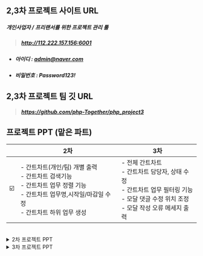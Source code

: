 
## 2,3차 프로젝트 사이트 URL
##### 개인사업자 / 프리랜서를 위한 프로젝트 관리 툴
> ##### http://112.222.157.156:6001
- ##### 아이디 : admin@naver.com
- ##### 비밀번호 : Password123!

## 2,3차 프로젝트 팀 깃 URL
> ##### https://github.com/php-Together/php_project3

## 프로젝트 PPT (맡은 파트)
|  | 2차 | 3차 |
| ------ | -- | -- |
| ☑️ | - 간트차트(개인/팀) 개별 출력<br>- 간트차트 검색기능<br>- 간트차트 업무 정렬 기능<br>- 간트차트 업무명,시작일/마감일 수정<br>- 간트차트 하위 업무 생성| - 전체 간트차트<br>- 간트차트 담당자, 상태 수정<br>- 간트차트 업무 필터링 기능<br>- 모달 댓글 수정 위치 조정<br>- 모달 작성 오류 메세지 출력 |

<br>

<details markdown="1">
<summary> 2차 프로젝트 PPT</summary>
  
![image](https://github.com/kktofu720/PHP-2nd-project/assets/142575027/c6b77422-c765-4974-987c-245c51e50695)
![image](https://github.com/kktofu720/PHP-2nd-project/assets/142575027/9994295b-c0a8-4e52-9ed8-f0eedae51778)
![image](https://github.com/kktofu720/PHP-2nd-project/assets/142575027/888d8e8d-0876-470d-b54f-e7420090f7cd)
![image](https://github.com/kktofu720/PHP-2nd-project/assets/142575027/1078d73f-8804-42cb-bfad-9c576b52f904)
![image](https://github.com/kktofu720/PHP-2nd-project/assets/142575027/e8d01832-9bb3-43c4-be0a-8999242e6870)
![image](https://github.com/kktofu720/PHP-2nd-project/assets/142575027/cd2e506f-b0be-4a4a-800e-748b82aec676)
![image](https://github.com/kktofu720/PHP-2nd-project/assets/142575027/553bb0ed-0ea0-413a-a511-52e5196eb5ac)
![image](https://github.com/kktofu720/PHP-2nd-project/assets/142575027/bc05e29c-14f1-497e-ad26-3102e316da42)
![image](https://github.com/kktofu720/PHP-2nd-project/assets/142575027/6a292dd0-c644-41fc-b014-e91303cd858e)
![image](https://github.com/kktofu720/PHP-2nd-project/assets/142575027/b76b7cd7-be91-431d-8181-31a6cb65331a)
![image](https://github.com/kktofu720/PHP-2nd-project/assets/142575027/33021c0d-8fd8-4d13-8942-0e405ef8af0c)
#### > 업무추가/더보기버튼 기능
##### - 우측 상단에 있는 업무추가 버튼을 누르면 작성모달을 통해 상위업무를 추가할 수 있습니다.
##### - 업무명 옆에 있는 더보기 버튼을 누르면 메뉴바가 뜨는데 상세모달을 띄울 수 있는 자세히보기 버튼과 <br>
##### 하위업무를 추가할 수 있는 버튼이 있습니다.
##### - 상위업무에서 눌렀을 땐 자세히보기/하위업무추가 버튼이 뜨고 <br>
##### 하위업무에서 눌렀을 땐 하위업무를 추가할 수 없게 자세히보기 버튼만 뜹니다.
#### > 수정 기능
##### - 업무명과 시작일/마감일의 달력을 클릭 시 바로 수정을 할 수 있으며 차트도 변경됩니다.
<br>

![image](https://github.com/kktofu720/PHP-2nd-project/assets/142575027/0ee1814d-9197-4ffd-881a-01969d7207ab)
#### > 새 업무 추가 문구 출력
##### - 새 프로젝트를 만들고 업무가 없는 상태에서 문구가 출력됩니다.
#### > 검색 기능
##### - 검색란에 업무명/담당자/상태를 검색할 수 있습니다.
##### - 입력한 키워드를 포함한 업무만 뜨게 됩니다.
#### > 정렬 기능
##### - 화살표 모양을 누르면 정렬을 할 수 있습니다.
##### - 한 번 누르면 오름차순, 두 번 누르면 내림차순, 세 번 누르면 정렬해제가 됩니다.
<br>

![image](https://github.com/kktofu720/PHP-2nd-project/assets/142575027/e4e99797-bc49-4707-b6f6-df3452a45c61)
![image](https://github.com/kktofu720/PHP-2nd-project/assets/142575027/c0e049ef-e59d-4399-9283-09003869dedb)

</details>

<details markdown="1">
<summary>3차 프로젝트 PPT</summary>
  
![image](https://github.com/kktofu720/PHP-2nd-project/assets/142575027/455e18ff-0ae2-4939-92a1-d43bc377434b)
![image](https://github.com/kktofu720/PHP-2nd-project/assets/142575027/e738627a-e4a0-4a24-b1c2-53c820c71a1f)
![image](https://github.com/kktofu720/PHP-2nd-project/assets/142575027/700c8d89-919d-4c9c-bc08-46d03707cfdf)
![image](https://github.com/kktofu720/PHP-2nd-project/assets/142575027/58e0740a-6dc5-4fbf-a7a8-844608f89089)
![image](https://github.com/kktofu720/PHP-2nd-project/assets/142575027/7ffffca0-f072-4961-96d1-9ceff74fb390)
![image](https://github.com/kktofu720/PHP-2nd-project/assets/142575027/056cd001-31b5-4483-b046-8de32ee6820e)
![image](https://github.com/kktofu720/PHP-2nd-project/assets/142575027/8e678031-60f2-48ea-a675-5c6a24a1f19e)
![image](https://github.com/kktofu720/PHP-2nd-project/assets/142575027/ee274030-27d1-4668-a644-69e22156b665)
![image](https://github.com/kktofu720/PHP-2nd-project/assets/142575027/904c2031-c457-4021-8706-89b6321c24c8)
![image](https://github.com/kktofu720/PHP-2nd-project/assets/142575027/c26c3725-aa6d-4e09-a8df-4c4229ca1763)
![image](https://github.com/kktofu720/PHP-2nd-project/assets/142575027/ac373e40-7dbc-4c4b-81a6-aee31b8f1fcf)
![image](https://github.com/kktofu720/PHP-2nd-project/assets/142575027/a40dce24-3061-4243-b7cb-f265a03eac81)
![image](https://github.com/kktofu720/PHP-2nd-project/assets/142575027/99fdf803-e3ed-4f9d-9750-7fe86de8b726)

#### > 업무추가/더보기버튼 기능
##### - 우측 상단에 있는 업무추가 버튼을 누르면 작성모달을 통해 상위업무를 추가할 수 있습니다.
##### - 업무명 옆에 있는 더보기 버튼을 누르면 메뉴바가 뜨는데 상세모달을 띄울 수 있는 자세히보기 버튼과 <br>
##### 하위업무를 추가할 수 있는 버튼이 있습니다.
##### - 상위업무에서 눌렀을 땐 자세히보기/하위업무추가 버튼이 뜨고 <br>
##### 하위업무에서 눌렀을 땐 하위업무를 추가할 수 없게 자세히보기 버튼만 뜹니다.
#### > 수정 기능
##### - 업무명과 시작일/마감일의 달력을 클릭 시 바로 수정을 할 수 있으며 차트도 변경됩니다.
<br>

![image](https://github.com/kktofu720/PHP-2nd-project/assets/142575027/9ba15e26-9944-4be5-ba5d-6290c66588d1)
#### > 정렬 기능
##### - 상단에 있는 정렬을 클릭하면 드롭박스가 뜹니다.
##### - 각각의 화살표 모양을 누르면 정렬을 할 수 있습니다.
##### - 한 번 누르면 오름차순, 두 번 누르면 내림차순, 세 번 누르면 정렬해제가 됩니다.

#### > 검색 기능
##### - 좌측 상단에 있는 검색란에 업무명을 검색할 수 있습니다.
##### - 입력한 키워드를 포함한 업무만 뜨게 됩니다.

#### > 새 업무 추가 문구 출력
##### - 새 프로젝트를 만들고 업무가 없는 상태에서 문구가 출력됩니다.
<br>

![image](https://github.com/kktofu720/PHP-2nd-project/assets/142575027/cec6349e-f7d3-4044-b510-eca5b36559c4)

#### > 수정 기능
##### - 담당자와 상태 칸을 누르면 드롭박스가 뜹니다.
##### - 안에 있는 값을 클릭하면 바뀌면서 바로 수정이 가능합니다.

#### > 업무명 자세히 보기
##### - 업무명이 너무 길어 다 안보일 때 마우스를 올리면 팝오버가 뜨며 한 눈에 볼 수 있게 했습니다. 
<br>

![image](https://github.com/kktofu720/PHP-2nd-project/assets/142575027/8cc4e573-c4b0-4dbc-91be-bf712bf8c86d)

#### > 필터링 기능
##### - 상단에 있는 필터를 클릭하면 드롭박스가 뜹니다.
##### - 상태/담당자/시작일/마감일을 각각 체크하면 체크한 값들만 포함된 업무가 필터링 됩니다.
<br>

![image](https://github.com/kktofu720/PHP-2nd-project/assets/142575027/9c2691a8-077b-48e6-a2f0-f0cf099c99a5)

#### > 전체 간트차트 출력
##### - 프로젝트 별 간트차트를 모두 모아 한 번에 볼 수 있는 전체 간트차트입니다.
<br>

![image](https://github.com/kktofu720/PHP-2nd-project/assets/142575027/93241863-5349-4d7e-a763-a0f4fb8b2920)

#### > 모달 댓글 수정 위치 조정
##### - 2차 프로젝트에서 받은 피드백을 반영했습니다.
##### - 모달창에서 댓글 수정위치를 아래의 댓글 등록 부분이 아닌<br>
##### 해당 댓글 위치에서 바로 수정이 가능하도록 조정하였습니다.

#### > 작성/수정 모달 글자 수 제한
##### - 제목 글자 수를 최대 100자, 내용 글자 수를 최대 500자로 제한하였습니다.
##### - 제목을 미입력 시, 제목/내용 글자 수 초과 시 각각 에러메세지를 뜨게 했습니다.
<br>

![image](https://github.com/kktofu720/PHP-2nd-project/assets/142575027/30cb6e27-b198-493f-8cf0-9845ae9a2881)
![image](https://github.com/kktofu720/PHP-2nd-project/assets/142575027/85fcfb58-2506-46aa-9914-6d993cc2c76e)


##### 3차 전체PPT 링크  
> ###### https://www.canva.com/design/DAF6ACiPu1I/SChjWl72RlBmxMNA_PejPA/view?utm_content=DAF6ACiPu1I&utm_campaign=designshare&utm_medium=link&utm_source=editor

</details>
